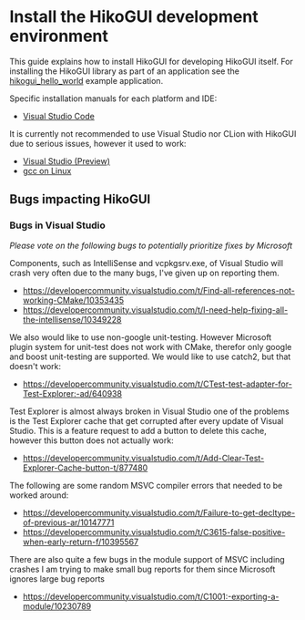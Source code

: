 Install the HikoGUI development environment
===========================================

This guide explains how to install HikoGUI for developing HikoGUI itself.
For installing the HikoGUI library as part of an application see the
[hikogui_hello_world](https://github.com/hikogui/hikogui_hello_world)
example application.

Specific installation manuals for each platform and IDE:
 - [Visual Studio Code](docs/build_with_visual_studio_code.md)

It is currently not recommended to use Visual Studio nor CLion with HikoGUI
due to serious issues, however it used to work:
 - [Visual Studio (Preview)](docs/build_with_visual_studio.md)
 - [gcc on Linux](docs/build_with_gcc_on_linux.md)

Bugs impacting HikoGUI
----------------------

### Bugs in Visual Studio
_Please vote on the following bugs to potentially prioritize fixes by Microsoft_

Components, such as IntelliSense and vcpkgsrv.exe, of Visual Studio will crash
very often due to the many bugs, I've given up on reporting them.

 - <https://developercommunity.visualstudio.com/t/Find-all-references-not-working-CMake/10353435>
 - <https://developercommunity.visualstudio.com/t/I-need-help-fixing-all-the-intellisense/10349228>

We also would like to use non-google unit-testing. However Microsoft plugin
system for unit-test does not work with CMake, therefor only google and boost
unit-testing are supported. We would like to use catch2, but that doesn't work:

 - <https://developercommunity.visualstudio.com/t/CTest-test-adapter-for-Test-Explorer:-ad/640938>

Test Explorer is almost always broken in Visual Studio one of the problems is
the Test Explorer cache that get corrupted after every update of Visual Studio.
This is a feature request to add a button to delete this cache, however this
button does not actually work:

 - <https://developercommunity.visualstudio.com/t/Add-Clear-Test-Explorer-Cache-button-t/877480>


The following are some random MSVC compiler errors that needed to be worked
around:

 - <https://developercommunity.visualstudio.com/t/Failure-to-get-decltype-of-previous-ar/10147771>
 - <https://developercommunity.visualstudio.com/t/C3615-false-positive-when-early-return-f/10395567>

There are also quite a few bugs in the module support of MSVC including crashes
I am trying to make small bug reports for them since Microsoft ignores large
bug reports

 - <https://developercommunity.visualstudio.com/t/C1001:-exporting-a-module/10230789>
 